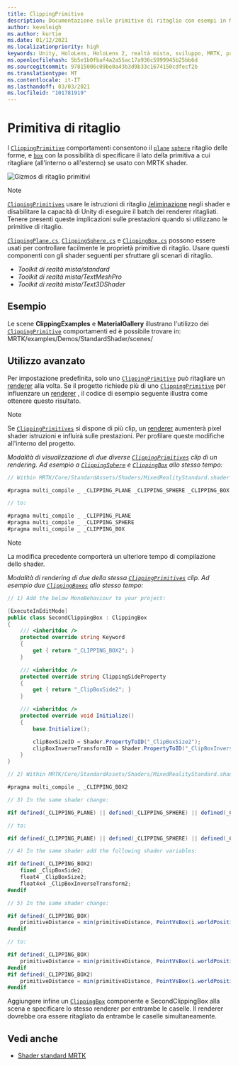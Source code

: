```yaml
---
title: ClippingPrimitive
description: Documentazione sulle primitive di ritaglio con esempi in MRTK
author: keveleigh
ms.author: kurtie
ms.date: 01/12/2021
ms.localizationpriority: high
keywords: Unity, HoloLens, HoloLens 2, realtà mista, sviluppo, MRTK, primitiva di ritaglio,
ms.openlocfilehash: 5b5e1b0fbaf4a2a55ac17a936c5999945b25bb6d
ms.sourcegitcommit: 97815006c09be0a43b3d9b33c1674150cdfecf2b
ms.translationtype: MT
ms.contentlocale: it-IT
ms.lasthandoff: 03/03/2021
ms.locfileid: "101781919"
---
```

# <a name="clipping-primitive"></a>Primitiva di ritaglio

I [`ClippingPrimitive`](xref:Microsoft.MixedReality.Toolkit.Utilities.ClippingPrimitive) comportamenti consentono il [`plane`](xref:Microsoft.MixedReality.Toolkit.Utilities.ClippingPlane) [`sphere`](xref:Microsoft.MixedReality.Toolkit.Utilities.ClippingSphere) ritaglio delle forme, e [`box`](xref:Microsoft.MixedReality.Toolkit.Utilities.ClippingBox) con la possibilità di specificare il lato della primitiva a cui ritagliare (all'interno o all'esterno) se usato con MRTK shader.

![Gizmos di ritaglio primitivi](../images/mrtk-standard-shader/MRTK_PrimitiveClippingGizmos.gif)

> [!NOTE]
> [`ClippingPrimitives`](xref:Microsoft.MixedReality.Toolkit.Utilities.ClippingPrimitive) usare le istruzioni di ritaglio [/eliminazione](https://developer.download.nvidia.com/cg/clip.html) negli shader e disabilitare la capacità di Unity di eseguire il batch dei renderer ritagliati. Tenere presenti queste implicazioni sulle prestazioni quando si utilizzano le primitive di ritaglio.

[`ClippingPlane.cs`](xref:Microsoft.MixedReality.Toolkit.Utilities.ClippingPlane), [`ClippingSphere.cs`](xref:Microsoft.MixedReality.Toolkit.Utilities.ClippingSphere) e [`ClippingBox.cs`](xref:Microsoft.MixedReality.Toolkit.Utilities.ClippingBox) possono essere usati per controllare facilmente le proprietà primitive di ritaglio. Usare questi componenti con gli shader seguenti per sfruttare gli scenari di ritaglio.

- *Toolkit di realtà mista/standard*
- *Toolkit di realtà mista/TextMeshPro*
- *Toolkit di realtà mista/Text3DShader*

## <a name="examples"></a>Esempio

Le scene **ClippingExamples** e **MaterialGallery** illustrano l'utilizzo dei [`ClippingPrimitive`](xref:Microsoft.MixedReality.Toolkit.Utilities.ClippingPrimitive) comportamenti ed è possibile trovare in: MRTK/examples/Demos/StandardShader/scenes/

## <a name="advanced-usage"></a>Utilizzo avanzato

Per impostazione predefinita, solo uno [`ClippingPrimitive`](xref:Microsoft.MixedReality.Toolkit.Utilities.ClippingPrimitive) può ritagliare un [renderer](https://docs.unity3d.com/ScriptReference/Renderer.html) alla volta. Se il progetto richiede più di uno [`ClippingPrimitive`](xref:Microsoft.MixedReality.Toolkit.Utilities.ClippingPrimitive) per influenzare un [renderer](https://docs.unity3d.com/ScriptReference/Renderer.html)  , il codice di esempio seguente illustra come ottenere questo risultato.

> [!NOTE]
> Se [`ClippingPrimitives`](xref:Microsoft.MixedReality.Toolkit.Utilities.ClippingPrimitive) si dispone di più clip, un [renderer](https://docs.unity3d.com/ScriptReference/Renderer.html) aumenterà pixel shader istruzioni e influirà sulle prestazioni. Per profilare queste modifiche all'interno del progetto.

*Modalità di visualizzazione di due diverse [`ClippingPrimitives`](xref:Microsoft.MixedReality.Toolkit.Utilities.ClippingPrimitive) clip di un rendering. Ad esempio a [`ClippingSphere`](xref:Microsoft.MixedReality.Toolkit.Utilities.ClippingSphere) e [`ClippingBox`](xref:Microsoft.MixedReality.Toolkit.Utilities.ClippingBox) allo stesso tempo:*

```C#
// Within MRTK/Core/StandardAssets/Shaders/MixedRealityStandard.shader (or another MRTK shader) change:

#pragma multi_compile _ _CLIPPING_PLANE _CLIPPING_SPHERE _CLIPPING_BOX

// to:

#pragma multi_compile _ _CLIPPING_PLANE
#pragma multi_compile _ _CLIPPING_SPHERE
#pragma multi_compile _ _CLIPPING_BOX
```

> [!NOTE]
> La modifica precedente comporterà un ulteriore tempo di compilazione dello shader.

*Modalità di rendering di due della stessa [`ClippingPrimitives`](xref:Microsoft.MixedReality.Toolkit.Utilities.ClippingPrimitive) clip. Ad esempio due [`ClippingBoxes`](xref:Microsoft.MixedReality.Toolkit.Utilities.ClippingBox) allo stesso tempo:*

```C#
// 1) Add the below MonoBehaviour to your project:

[ExecuteInEditMode]
public class SecondClippingBox : ClippingBox
{
    /// <inheritdoc />
    protected override string Keyword
    {
        get { return "_CLIPPING_BOX2"; }
    }

    /// <inheritdoc />
    protected override string ClippingSideProperty
    {
        get { return "_ClipBoxSide2"; }
    }

    /// <inheritdoc />
    protected override void Initialize()
    {
        base.Initialize();

        clipBoxSizeID = Shader.PropertyToID("_ClipBoxSize2");
        clipBoxInverseTransformID = Shader.PropertyToID("_ClipBoxInverseTransform2");
    }
}

// 2) Within MRTK/Core/StandardAssets/Shaders/MixedRealityStandard.shader (or another MRTK shader) add the following multi_compile pragma:

#pragma multi_compile _ _CLIPPING_BOX2

// 3) In the same shader change:

#if defined(_CLIPPING_PLANE) || defined(_CLIPPING_SPHERE) || defined(_CLIPPING_BOX)

// to:

#if defined(_CLIPPING_PLANE) || defined(_CLIPPING_SPHERE) || defined(_CLIPPING_BOX) || defined(_CLIPPING_BOX2)

// 4) In the same shader add the following shader variables:

#if defined(_CLIPPING_BOX2)
    fixed _ClipBoxSide2;
    float4 _ClipBoxSize2;
    float4x4 _ClipBoxInverseTransform2;
#endif

// 5) In the same shader change:

#if defined(_CLIPPING_BOX)
    primitiveDistance = min(primitiveDistance, PointVsBox(i.worldPosition.xyz, _ClipBoxSize.xyz, _ClipBoxInverseTransform) * _ClipBoxSide);
#endif

// to:

#if defined(_CLIPPING_BOX)
    primitiveDistance = min(primitiveDistance, PointVsBox(i.worldPosition.xyz, _ClipBoxSize.xyz, _ClipBoxInverseTransform) * _ClipBoxSide);
#endif
#if defined(_CLIPPING_BOX2)
    primitiveDistance = min(primitiveDistance, PointVsBox(i.worldPosition.xyz, _ClipBoxSize2.xyz, _ClipBoxInverseTransform2) * _ClipBoxSide2);
#endif
```

Aggiungere infine un [`ClippingBox`](xref:Microsoft.MixedReality.Toolkit.Utilities.ClippingBox) componente e SecondClippingBox alla scena e specificare lo stesso renderer per entrambe le caselle. Il renderer dovrebbe ora essere ritagliato da entrambe le caselle simultaneamente.

## <a name="see-also"></a>Vedi anche

- [Shader standard MRTK](mrtk-standard-shader.md)
